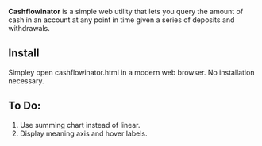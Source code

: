 **Cashflowinator** is a simple web utility that lets you query the amount of cash in an account at any point in time given a series of deposits and withdrawals.

## Install
Simpley open cashflowinator.html in a modern web browser. No installation necessary.

## To Do:
1. Use summing chart instead of linear.
2. Display meaning axis and hover labels.

